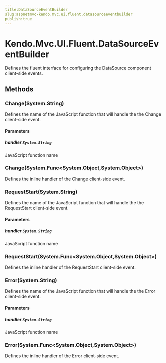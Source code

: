 ```yaml
---
title:DataSourceEventBuilder
slug:aspnetmvc-kendo.mvc.ui.fluent.datasourceeventbuilder
publish:true
---
```


# Kendo.Mvc.UI.Fluent.DataSourceEventBuilder

Defines the fluent interface for configuring the DataSource component client-side events.

## Methods

### Change(System.String)
Defines the name of the JavaScript function that will handle the the Change client-side event.

#### Parameters

##### handler `System.String`
JavaScript function name

### Change(System.Func<System.Object,System.Object>)
Defines the inline handler of the Change client-side event.

### RequestStart(System.String)
Defines the name of the JavaScript function that will handle the the RequestStart client-side event.

#### Parameters

##### handler `System.String`
JavaScript function name

### RequestStart(System.Func<System.Object,System.Object>)
Defines the inline handler of the RequestStart client-side event.

### Error(System.String)
Defines the name of the JavaScript function that will handle the the Error client-side event.

#### Parameters

##### handler `System.String`
JavaScript function name

### Error(System.Func<System.Object,System.Object>)
Defines the inline handler of the Error client-side event.